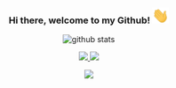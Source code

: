 
<div align="center">
  
  ### Hi there, welcome to my Github! <img src="https://github.com/ABSphreak/ABSphreak/blob/master/gifs/Hi.gif" width="30px">
   
  ![github stats](https://github-readme-stats.vercel.app/api?username=npankov&show_icons=true)
  
</div>  
<div align="center">
   <a href="https://npankov.github.io/">
    <img src="https://img.shields.io/badge/web-cv-red">
   </a>
  
   <a href="https://www.linkedin.com/in/pankof/">
    <img src="https://img.shields.io/badge/linkedin-pankof-red">
   </a>
  
   ![](https://visitor-badge.glitch.me/badge?page_id=npankov.npankov)
</div>


